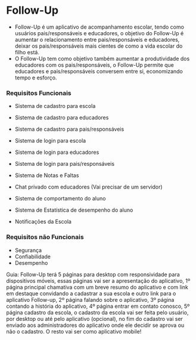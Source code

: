 # Follow-Up
- Follow-Up é um aplicativo de acompanhamento escolar, tendo como usuários pais/responsáveis e educadores, o objetivo do Follow-Up é aumentar o relacionamento entre pais/responsáveis e educadores, deixar os pais/responsáveis mais cientes de como a vida escolar do filho está.
- O Follow-Up tem como objetivo também aumentar a produtividade dos educadores com os pais/responsáveis, o Follow-Up permite que educadores e pais/responsáveis conversem entre si, economizando tempo e esforço.
### Requisitos Funcionais
- Sistema de cadastro para escola
- Sistema de cadastro para educadores
- Sistema de cadastro para pais/responsáveis

- Sistema de login para escola
- Sistema de login para educadores
- Sistema de login para pais/responsáveis

- Sistema de Notas e Faltas
- Chat privado com educadores (Vai precisar de um servidor)
- Sistema de comportamento do aluno
- Sistema de Estatística de desempenho do aluno
- Notificações da Escola

### Requisitos não Funcionais
- Segurança
- Confiabilidade
- Desempenho

Guia: Follow-Up terá 5 páginas para desktop com responsividade para dispositivos móveis, essas páginas vai ser a apresentação do aplicativo, 1º página principal chamativa com um breve resumo do aplicativo e com link em destaque convidando a cadastrar a sua escola e outro link para o aplicativo Follow-up, 2º página falando sobre o aplicativo, 3º página contando a história do aplicativo, 4º página entrar em contato conosco, 5º página cadastro da escola, o cadastro da escola vai ser feita pelo usuário, por desktop ou até pelo aplicativo (opcional), no fim do cadastro vai ser enviado aos administradores do aplicativo onde ele decidir se aprova ou não o cadastro. O resto vai ser como aplicativo mobile!